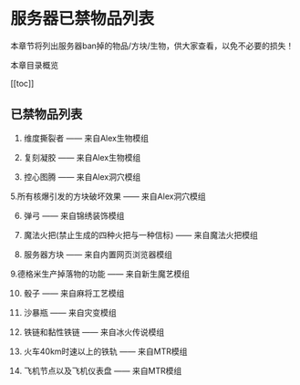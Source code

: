 # 服务器已禁物品列表

本章节将列出服务器ban掉的物品/方块/生物，供大家查看，以免不必要的损失！

本章目录概览

[[toc]]

## 已禁物品列表

1. 维度撕裂者 —— 来自Alex生物模组

2. 复刻凝胶 —— 来自Alex生物模组

4. 控心图腾 —— 来自Alex洞穴模组

5.所有核爆引发的方块破坏效果 —— 来自Alex洞穴模组

6. 弹弓 —— 来自锦绣装饰模组

7. 魔法火把(禁止生成的四种火把与一种信标) —— 来自魔法火把模组

8. 服务器方块 —— 来自内置网页浏览器模组

9.德格米生产掉落物的功能 —— 来自新生魔艺模组

10. 骰子 —— 来自麻将工艺模组

11. 沙暴瓶 —— 来自灾变模组

12. 铁链和黏性铁链 —— 来自冰火传说模组

13. 火车40km时速以上的铁轨 —— 来自MTR模组

14. 飞机节点以及飞机仪表盘 —— 来自MTR模组
